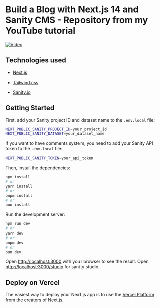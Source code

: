 # Build a Blog with Next.js 14 and Sanity CMS - Repository from my YouTube tutorial

[![Video](https://github.com/stefandjikic/next-cms-blog/assets/65912958/2576b109-d592-4321-9870-0db29d769a3e)
](https://www.youtube.com/watch?v=yAqgjSZ0PqY)


## Technologies used

- [Next.js](https://nextjs.org/)

- [Tailwind.css](https://tailwindcss.com/)

- [Sanity.io](https://www.sanity.io)


## Getting Started

First, add your Sanity project ID and dataset name to the `.env.local` file:

```bash
NEXT_PUBLIC_SANITY_PROJECT_ID=your_project_id
NEXT_PUBLIC_SANITY_DATASET=your_dataset_name
```

If you want to have comments system, you need to add your Sanity API token to the `.env.local` file:

```bash
NEXT_PUBLIC_SANITY_TOKEN=your_api_token
```

Then, install the dependencies:
  
```bash
npm install
# or
yarn install
# or
pnpm install
# or
bun install
```

Run the development server:

```bash
npm run dev
# or
yarn dev
# or
pnpm dev
# or
bun dev
```

Open [http://localhost:3000](http://localhost:3000) with your browser to see the result.
Open [http://localhost:3000/studio](http://localhost:3000/studio) for sanity studio.

## Deploy on Vercel

The easiest way to deploy your Next.js app is to use the [Vercel Platform](https://vercel.com/new?utm_medium=default-template&filter=next.js&utm_source=create-next-app&utm_campaign=create-next-app-readme) from the creators of Next.js.
